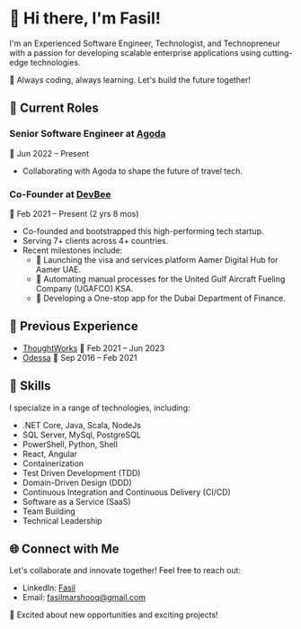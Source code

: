 # 👋 Hi there, I'm Fasil!

I'm an Experienced Software Engineer, Technologist, and Technopreneur with a passion for developing scalable enterprise applications using cutting-edge technologies.

🚀 Always coding, always learning. Let's build the future together!

## 💼 Current Roles

### Senior Software Engineer at [Agoda](https://www.agoda.com/info/about-agoda.html?cid=1844104)
📍 Jun 2022 – Present 
- Collaborating with Agoda to shape the future of travel tech.

### Co-Founder at [DevBee](https://dev-bee.com/)
📍 Feb 2021 – Present (2 yrs 8 mos)
- Co-founded and bootstrapped this high-performing tech startup.
- Serving 7+ clients across 4+ countries.
- Recent milestones include:
  - 🚀 Launching the visa and services platform Aamer Digital Hub for Aamer UAE.
  - 🚀 Automating manual processes for the United Gulf Aircraft Fueling Company (UGAFCO) KSA.
  - 🚀 Developing a One-stop app for the Dubai Department of Finance.

## 💼 Previous Experience
- [ThoughtWorks](https://www.thoughtworks.com/en-in/about-us) 📍 Feb 2021 – Jun 2023
- [Odessa](https://www.odessainc.com/company) 📍 Sep 2016 – Feb 2021

## 🔧 Skills

I specialize in a range of technologies, including:
- .NET Core, Java, Scala, NodeJs
- SQL Server, MySql, PostgreSQL
- PowerShell, Python, Shell
- React, Angular
- Containerization
- Test Driven Development (TDD)
- Domain-Driven Design (DDD)
- Continuous Integration and Continuous Delivery (CI/CD)
- Software as a Service (SaaS)
- Team Building
- Technical Leadership

## 🌐 Connect with Me

Let's collaborate and innovate together! Feel free to reach out:
- LinkedIn: [Fasil](https://www.linkedin.com/in/fasilmarshooq)
- Email: [fasilmarshooq@gmail.com](mailto:fasilmarshooq@gmail.com)

🚀 Excited about new opportunities and exciting projects!
